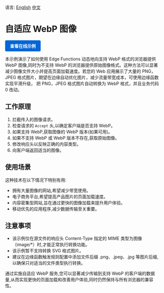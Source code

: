 <div align="left">
  语言:
  <a title="英文" href="README.md">English</a>
  <a title="中文" href="README.zh-CN.md">中文</a>
</div>

# 自适应 WebP 图像

<a href="https://edgeone.ai/developer/examples/hub-imageadaptivewebP" style="display: inline-block; background-color: #0366d6; color: white; padding: 8px 16px; text-decoration: none; border-radius: 4px; font-weight: bold;">查看在线示例</a>

本示例演示了如何使用 Edge Functions 动态地向支持 WebP 格式的浏览器提供 WebP 图像,同时为不支持 WebP 的浏览器提供原始图像格式。这种方法可以显著减少图像文件大小并提高页面加载速度。若您的 Web 应用展示了大量的 PNG，JPEG 格式图片，期望在边缘自动优化图片，减少流量带宽成本，可使用边缘函数实现平滑升级， 把 PNG，JPEG 格式图片自动转换为 WebP 格式，并且业务代码 0 改动。

## 工作原理

1. 拦截传入的图像请求。
2. 检查请求的 `Accept` 头,以确定客户端是否支持 WebP。
3. 如果支持 WebP,获取图像的 WebP 版本(如果可用)。
4. 如果不支持 WebP 或 WebP 版本不存在,获取原始图像。
5. 修改响应头以反映正确的内容类型。
6. 向客户端返回适当的图像。

## 使用场景

这种技术在以下情况下特别有用:

- 拥有大量图像的网站,希望减少带宽使用。
- 电子商务平台,希望提高产品图片的页面加载速度。
- 内容密集型网站,旨在通过更快的图像加载来提升用户体验。
- 移动优先的应用程序,减少数据传输至关重要。

## 注意事项

- 该示例仅在源文件的响应头 Content-Type 指定的 MIME 类型为图像（image/*）时,才能正常执行转换功能。
- 该示例暂不支持转换 SVG 格式图片。
- 建议在边缘函数触发规则配置中添加文件后缀 .png、.jpeg、.jpg 等图片后缀,以确保只对适当的文件类型执行转换。

通过实施自适应 WebP 服务,您可以显著减少传输到支持 WebP 的客户端的数据量,从而实现更快的页面加载和改善用户体验,同时仍然保持与所有浏览器的兼容性。